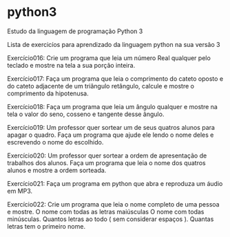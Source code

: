 # python3
Estudo da linguagem de programação Python 3

Lista de exercicíos para aprendizado da linguagem python na sua versão 3

Exercício016: Crie um programa que leia um número Real qualquer pelo teclado e mostre na tela a sua porção inteira.

Exercício017: Faça um programa que leia o comprimento do cateto oposto e do cateto adjacente de um triângulo retângulo, calcule e mostre o               comprimento da hipotenusa.

Exercício018: Faça um programa que leia um ângulo qualquer e mostre na tela o valor do seno, cosseno e tangente desse ângulo.

Exercício019: Um professor quer sortear um de seus quatros alunos para apagar o quadro. Faça um programa que ajude ele lendo o nome                     deles e escrevendo o nome do escolhido.

Exercício020: Um professor quer sortear a ordem de apresentação de trabalhos dos alunos. Faça um programa que leia o nome dos quatros                   alunos e mostre a ordem sorteada.

Exercício021: Faça um programa em python que abra e reproduza um áudio em MP3.

Exercício022: Crie um programa que leia o nome completo de uma pessoa e mostre.
              O nome com todas as letras maiúsculas
              O nome com todas minúsculas.
              Quantos letras ao todo ( sem considerar espaços ).
              Quantas letras tem o primeiro nome.
